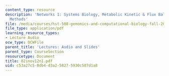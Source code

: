```yaml
---
content_type: resource
description: 'Networks 1: Systems Biology, Metabolic Kinetic & Flux Balance Optimization
  Methods'
file: /media/courses/hst-508-genomics-and-computational-biology-fall-2002/c53a27c58db4d3a258275930c587d1a8_02inov12n1.pdf
file_type: application/pdf
learning_resource_types:
- Lecture Audio
ocw_type: OCWFile
parent_title: 'Lectures: Audio and Slides'
parent_type: CourseSection
resourcetype: Document
title: 02inov12n1.pdf
uid: c53a27c5-8db4-d3a2-5827-5930c587d1a8
---
```

